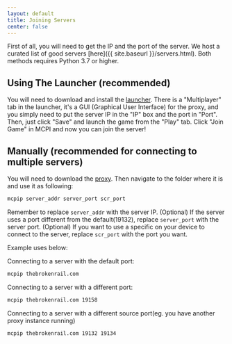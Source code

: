 ```yaml
---
layout: default
title: Joining Servers
center: false
---
```


First of all, you will need to get the IP and the port of the server. We host a curated list of good servers [here]({{ site.baseurl }}/servers.html). Both methods requires Python 3.7 or higher.

## Using The Launcher (recommended)
You will need to download and install the [launcher](https://github.com/MCPI-Revival/MCPIL). There is a "Multiplayer" tab in the launcher, it's a GUI (Graphical User Interface) for the proxy, and you simply need to put the server IP in the "IP" box and the port in "Port". Then, just click "Save" and launch the game from the "Play" tab. Click "Join Game" in MCPI and now you can join the server!

## Manually (recommended for connecting to multiple servers)
You will need to download the [proxy](https://github.com/MCPI-Revival/proxy/). Then navigate to the folder where it is and use it as following:

```sh
mcpip server_addr server_port scr_port
```

Remember to replace ``server_addr`` with the server IP. (Optional) If the server uses a port different from the default(19132), replace ``server_port`` with the server port. (Optional) If you want to use a specific on your device to connect to the server, replace ``scr_port`` with the port you want.

Example uses below:

Connecting to a server with the default port:
```sh
mcpip thebrokenrail.com
```

Connecting to a server with a different port:
```sh
mcpip thebrokenrail.com 19158
```

Connecting to a server with a different source port(eg. you have another proxy instance running)
```sh
mcpip thebrokenrail.com 19132 19134
```
